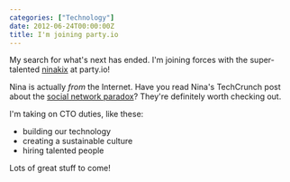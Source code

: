 ```yaml
---
categories: ["Technology"]
date: 2012-06-24T00:00:00Z
title: I'm joining party.io
---
```


My search for what's next has ended. I'm joining forces with the super-talented [ninakix](https://twitter.com/ninakix) at party.io!

Nina is actually *from* the Internet. Have you read Nina's TechCrunch post about the [social network paradox](http://techcrunch.com/2011/08/28/the-social-network-paradox/)? They're definitely worth checking out.

I'm taking on CTO duties, like these:

* building our technology
* creating a sustainable culture
* hiring talented people

Lots of great stuff to come!
